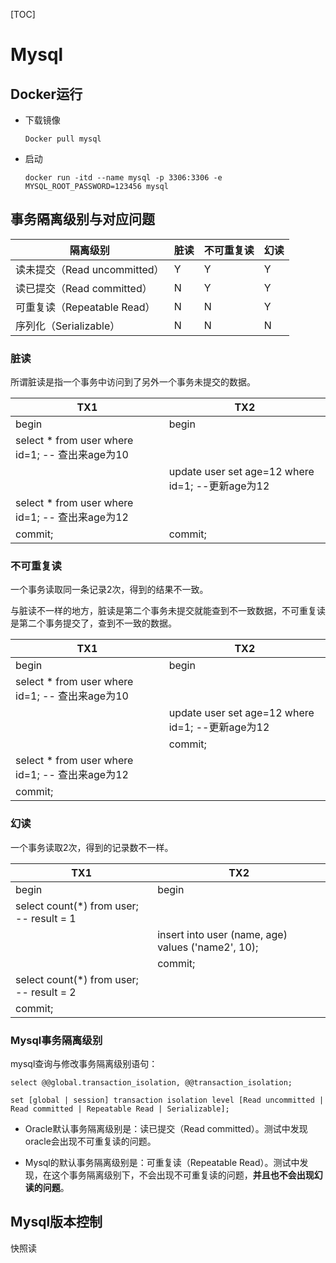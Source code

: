 [TOC]

# Mysql

## Docker运行

- 下载镜像

  `Docker pull mysql`

- 启动

  `docker run -itd --name mysql -p 3306:3306 -e MYSQL_ROOT_PASSWORD=123456 mysql`




## 事务隔离级别与对应问题

| 隔离级别                     | 脏读 | 不可重复读 | 幻读 |
| ---------------------------- | ---- | ---------- | ---- |
| 读未提交（Read uncommitted） | Y    | Y          | Y    |
| 读已提交（Read committed）   | N    | Y          | Y    |
| 可重复读（Repeatable Read）  | N    | N          | Y    |
| 序列化（Serializable）       | N    | N          | N    |

### 脏读

所谓脏读是指一个事务中访问到了另外一个事务未提交的数据。

| TX1                                             | TX2                                              |
| ----------------------------------------------- | ------------------------------------------------ |
| begin                                           | begin                                            |
| select * from user where id=1; -- 查出来age为10 |                                                  |
|                                                 | update user set age=12 where id=1; --更新age为12 |
| select * from user where id=1; -- 查出来age为12 |                                                  |
| commit;                                         | commit;                                          |

### 不可重复读

一个事务读取同一条记录2次，得到的结果不一致。

与脏读不一样的地方，脏读是第二个事务未提交就能查到不一致数据，不可重复读是第二个事务提交了，查到不一致的数据。

| TX1                                             | TX2                                              |
| ----------------------------------------------- | ------------------------------------------------ |
| begin                                           | begin                                            |
| select * from user where id=1; -- 查出来age为10 |                                                  |
|                                                 | update user set age=12 where id=1; --更新age为12 |
|                                                 | commit;                                          |
| select * from user where id=1; -- 查出来age为12 |                                                  |
| commit;                                         |                                                  |

### 幻读

一个事务读取2次，得到的记录数不一样。

| TX1                                      | TX2                                                |
| ---------------------------------------- | -------------------------------------------------- |
| begin                                    | begin                                              |
| select count(*) from user; -- result = 1 |                                                    |
|                                          | insert into user (name, age) values ('name2', 10); |
|                                          | commit;                                            |
| select count(*) from user; -- result = 2 |                                                    |
| commit;                                  |                                                    |

### Mysql事务隔离级别

mysql查询与修改事务隔离级别语句：

`select @@global.transaction_isolation, @@transaction_isolation;`

`set [global | session] transaction isolation level [Read uncommitted | Read committed | Repeatable Read | Serializable];`

- Oracle默认事务隔离级别是：读已提交（Read committed）。测试中发现oracle会出现不可重复读的问题。

- Mysql的默认事务隔离级别是：可重复读（Repeatable Read）。测试中发现，在这个事务隔离级别下，不会出现不可重复读的问题，**并且也不会出现幻读的问题**。



## Mysql版本控制

快照读